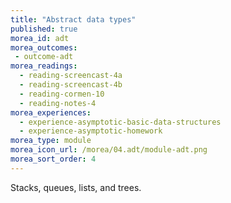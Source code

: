```yaml
---
title: "Abstract data types"
published: true
morea_id: adt
morea_outcomes:
 - outcome-adt
morea_readings:
  - reading-screencast-4a
  - reading-screencast-4b
  - reading-cormen-10
  - reading-notes-4
morea_experiences:
  - experience-asymptotic-basic-data-structures
  - experience-asymptotic-homework
morea_type: module
morea_icon_url: /morea/04.adt/module-adt.png
morea_sort_order: 4
---
```


Stacks, queues, lists, and trees.
